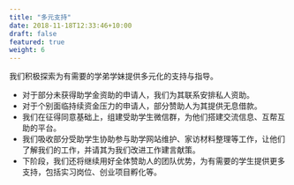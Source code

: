 ```yaml
---
title: "多元支持"
date: 2018-11-18T12:33:46+10:00
draft: false
featured: true
weight: 6
---
```


我们积极探索为有需要的学弟学妹提供多元化的支持与指导。

- 对于部分未获得助学金资助的申请人，我们为其联系安排私人资助。
- 对于个别面临持续资金压力的申请人，部分赞助人为其提供无息借款。
- 我们在征得同意基础上，组建受助学生微信群，为他们搭建交流信息、互帮互助的平台。
- 我们吸收部分受助学生协助参与助学网站维护、家访材料整理等工作，让他们了解我们的工作，并请其为我们改进工作建言献策。
- 下阶段，我们还将继续用好全体赞助人的团队优势，为有需要的学生提供更多支持，包括实习岗位、创业项目孵化等。